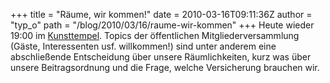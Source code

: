 +++
title = "Räume, wir kommen!"
date = 2010-03-16T09:11:36Z
author = "typ_o"
path = "/blog/2010/03/16/raume-wir-kommen"
+++
Heute wieder 19:00 im
[Kunsttempel](https://flipdot.org/blog/archives/47-Ab-jetzt-immer-Dienstags.html).
Topics der öffentlichen Mitgliederversammlung (Gäste, Interessenten usf.
willkommen\!) sind unter anderem eine abschließende Entscheidung über
unsere Räumlichkeiten, kurz was über unsere Beitragsordnung und die
Frage, welche Versicherung brauchen wir.

